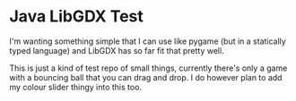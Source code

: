 # Java LibGDX Test

I'm wanting something simple that I can use like pygame (but in a statically typed language)
and LibGDX has so far fit that pretty well.

This is just a kind of test repo of small things, currently there's only a game with a 
bouncing ball that you can drag and drop. I do however plan to add my colour slider
thingy into this too. 